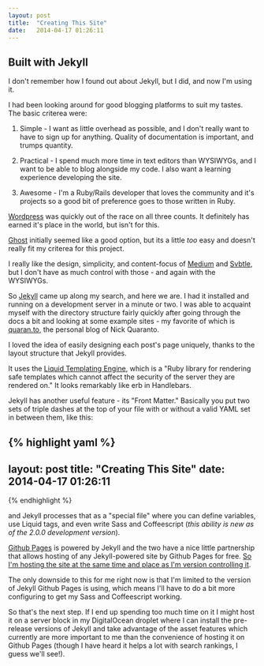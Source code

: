 ```yaml
---
layout: post
title:  "Creating This Site"
date:   2014-04-17 01:26:11
---
```


## Built with Jekyll

I don't remember how I found out about Jekyll, but I did, and now I'm using it.

I had been looking around for good blogging platforms to suit my tastes. The basic criterea were:

1. Simple - I want as little overhead as possible, and I don't really want to have to sign up for anything. Quality of documentation is important, and trumps quantity.

2. Practical - I spend much more time in text editors than WYSIWYGs, and I want to be able to blog alongside my code. I also want a learning experience developing the site.

3. Awesome - I'm a Ruby/Rails developer that loves the community and it's projects so a good bit of preference goes to those written in Ruby. 

[Wordpress](http://wordpress.org) was quickly out of the race on all three counts. It definitely has earned it's place in the world, but isn't for this. 

[Ghost](http://ghost.org) initially seemed like a good option, but its a little *too* easy and doesn't really fit my criterea for this project.

I really like the design, simplicity, and content-focus of [Medium](http://medium.com) and [Svbtle](http://svbtle.com), but I don't have as much control with those - and again with the WYSIWYGs.

So [Jekyll](http://jekyllrb.com) came up along my search, and here we are. I had it installed and running on a development server in a minute or two. I was able to acquaint myself with the directory structure fairly quickly after going through the docs a bit and looking at some example sites - my favorite of which is [quaran.to](http://quaran.to), the personal blog of Nick Quaranto.

I loved the idea of easily designing each post's page uniquely, thanks to the layout structure that Jekyll provides. 

It uses the [Liquid Templating Engine](http://liquidmarkup.org/), which is a "Ruby library for rendering safe templates which cannot affect the security of the server they are rendered on." It looks remarkably like erb in Handlebars.

Jekyll has another useful feature - its "Front Matter." Basically you put two sets of triple dashes at the top of your file with or without a valid YAML set in between them, like this: 

{% highlight yaml %}
---
layout: post
title:  "Creating This Site"
date:   2014-04-17 01:26:11
---
{% endhighlight %}

and Jekyll processes that as a "special file" where you can define variables, use Liquid tags, and even write Sass and Coffeescript (*this ability is new as of the 2.0.0 development version*).

[Github Pages](http://pages.github.com) is powered by Jekyll and the two have a nice little partnership that allows hosting of any Jekyll-powered site by Github Pages for free. [So I'm hosting the site at the same time and place as I'm version controlling it](http://github.com/elliotec/elliotec.github.io). 

The only downside to this for me right now is that I'm limited to the version of Jekyll Github Pages is using, which means I'll have to do a bit more configuring to get my Sass and Coffeescript working. 

So that's the next step. If I end up spending too much time on it I might host it on a server block in my DigitalOcean droplet where I can install the pre-release versions of Jekyll and take advantage of the asset features which currently are more important to me than the convenience of hosting it on Github Pages (though I have heard it helps a lot with search rankings, I guess we'll see!).